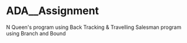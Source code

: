 # ADA__Assignment
N Queen's program using Back Tracking &amp;  Travelling Salesman program  using Branch and Bound
